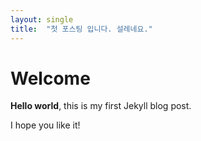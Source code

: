 ```yaml
---
layout: single
title:  "첫 포스팅 입니다. 설레네요."
---
```


# Welcome

**Hello world**, this is my first Jekyll blog post.

I hope you like it!
